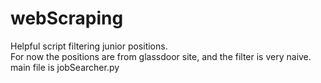 # webScraping
Helpful script filtering junior positions.<br>
For now the positions are from glassdoor site, and the filter is very naive.
main file is jobSearcher.py
